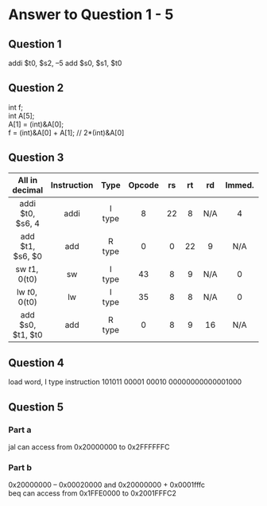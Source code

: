 # Answer to Question 1 - 5

## Question 1
addi $t0, $s2, –5 
add $s0, $s1, $t0 

## Question 2
int f;  
int A[5];  
A[1] = (int)&A[0];  
f = (int)&A[0] + A[1]; // 2*(int)&A[0]  

## Question 3
| All in decimal  | Instruction | Type | Opcode | rs | rt | rd | Immed. | Funct |
|:---------------:|:-----------:|:----:|:------:|:--:|:--:|:--:|:------:|:-----:|
|addi $t0, $s6, 4 |addi         |I type|8       |22  |8   |N/A |4       |N/A    |
|add $t1, $s6, $0 |add          |R type|0       |0   |22  |9   |N/A     |32     |
| sw $t1, 0($t0)  |sw           |I type|43      |8   |9   |N/A |0       |N/A    |
| lw $t0, 0($t0)  |lw           |I type|35      |8   |8   |N/A |0       |N/A    |
|add $s0, $t1, $t0|add          |R type|0       |8   |9   |16  |N/A     |32     |

## Question 4
load word, I type instruction 
101011 00001 00010 00000000000001000 

## Question 5
### Part a
jal can access from 0x20000000 to 0x2FFFFFFC 

### Part b
0x20000000 – 0x00020000 and 0x20000000 + 0x0001fffc  
beq can access from 0x1FFE0000 to 0x2001FFFC2 

